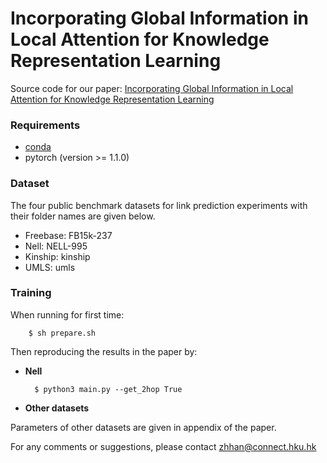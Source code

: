 # Incorporating Global Information in Local Attention for Knowledge Representation Learning

Source code for our paper: [Incorporating Global Information in Local Attention for Knowledge Representation Learning](https://aclanthology.org/2021.findings-acl.115.pdf)



### Requirements
- [conda](https://repo.anaconda.com/miniconda/Miniconda3-latest-Linux-x86_64.sh)
- pytorch (version >= 1.1.0)

### Dataset
The four public benchmark datasets for link prediction experiments with their folder names are given below.

- Freebase: FB15k-237
- Nell: NELL-995
- Kinship: kinship
- UMLS: umls

### Training      
When running for first time:

        $ sh prepare.sh

Then reproducing the results in the paper by:

* **Nell**

        $ python3 main.py --get_2hop True

* **Other datasets**

 Parameters of other datasets are given in appendix of the paper. 


For any comments or suggestions, please contact zhhan@connect.hku.hk
